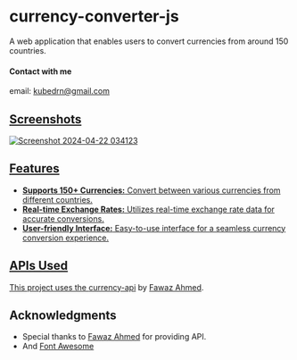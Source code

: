 # currency-converter-js

A web application that enables users to convert currencies from around 150 countries.

#### Contact with me
email: [kubedrn@gmail.com](mailto:kubedrn@gmail.com)<br>
<a href="https://www.linkedin.com/in/ubed9">
<!-- <img align="left" alt="Ubed's LinkedIN" width="22px" src="https://upload.wikimedia.org/wikipedia/commons/8/81/LinkedIn_icon.svg" /><br> -->

## Screenshots
![Screenshot 2024-04-22 034123](https://github.com/ubednama/mini-projects-js/assets/61332446/d057253a-7f9c-4bb1-b3d5-a21f08724f24)

## Features
- **Supports 150+ Currencies:** Convert between various currencies from different countries.
- **Real-time Exchange Rates:** Utilizes real-time exchange rate data for accurate conversions.
- **User-friendly Interface:** Easy-to-use interface for a seamless currency conversion experience.

## APIs Used

This project uses the [currency-api](https://github.com/fawazahmed0/currency-api) by [Fawaz Ahmed](https://github.com/fawazahmed0).


## Acknowledgments

- Special thanks to [Fawaz Ahmed](https://github.com/fawazahmed0) for providing API.
- And [Font Awesome](https://fontawesome.com/)
